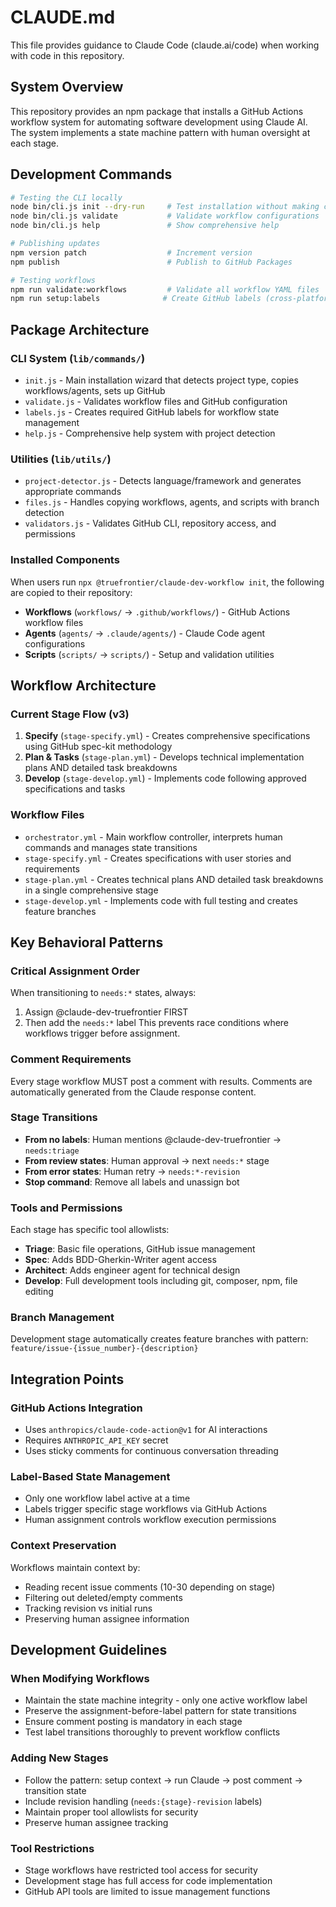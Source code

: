 # CLAUDE.md

This file provides guidance to Claude Code (claude.ai/code) when working with code in this repository.

## System Overview

This repository provides an npm package that installs a GitHub Actions workflow system for automating software development using Claude AI. The system implements a state machine pattern with human oversight at each stage.

## Development Commands

```bash
# Testing the CLI locally
node bin/cli.js init --dry-run     # Test installation without making changes
node bin/cli.js validate           # Validate workflow configurations
node bin/cli.js help               # Show comprehensive help

# Publishing updates
npm version patch                  # Increment version
npm publish                        # Publish to GitHub Packages

# Testing workflows
npm run validate:workflows         # Validate all workflow YAML files
npm run setup:labels              # Create GitHub labels (cross-platform)
```

## Package Architecture

### CLI System (`lib/commands/`)
- `init.js` - Main installation wizard that detects project type, copies workflows/agents, sets up GitHub
- `validate.js` - Validates workflow files and GitHub configuration
- `labels.js` - Creates required GitHub labels for workflow state management
- `help.js` - Comprehensive help system with project detection

### Utilities (`lib/utils/`)
- `project-detector.js` - Detects language/framework and generates appropriate commands
- `files.js` - Handles copying workflows, agents, and scripts with branch detection
- `validators.js` - Validates GitHub CLI, repository access, and permissions

### Installed Components
When users run `npx @truefrontier/claude-dev-workflow init`, the following are copied to their repository:
- **Workflows** (`workflows/` → `.github/workflows/`) - GitHub Actions workflow files
- **Agents** (`agents/` → `.claude/agents/`) - Claude Code agent configurations
- **Scripts** (`scripts/` → `scripts/`) - Setup and validation utilities

## Workflow Architecture

### Current Stage Flow (v3)
1. **Specify** (`stage-specify.yml`) - Creates comprehensive specifications using GitHub spec-kit methodology
2. **Plan & Tasks** (`stage-plan.yml`) - Develops technical implementation plans AND detailed task breakdowns
3. **Develop** (`stage-develop.yml`) - Implements code following approved specifications and tasks

### Workflow Files
- `orchestrator.yml` - Main workflow controller, interprets human commands and manages state transitions
- `stage-specify.yml` - Creates specifications with user stories and requirements
- `stage-plan.yml` - Creates technical plans AND detailed task breakdowns in a single comprehensive stage
- `stage-develop.yml` - Implements code with full testing and creates feature branches

## Key Behavioral Patterns

### Critical Assignment Order
When transitioning to `needs:*` states, always:
1. Assign @claude-dev-truefrontier FIRST
2. Then add the `needs:*` label
This prevents race conditions where workflows trigger before assignment.

### Comment Requirements
Every stage workflow MUST post a comment with results. Comments are automatically generated from the Claude response content.

### Stage Transitions
- **From no labels**: Human mentions @claude-dev-truefrontier → `needs:triage`
- **From review states**: Human approval → next `needs:*` stage  
- **From error states**: Human retry → `needs:*-revision`
- **Stop command**: Remove all labels and unassign bot

### Tools and Permissions
Each stage has specific tool allowlists:
- **Triage**: Basic file operations, GitHub issue management
- **Spec**: Adds BDD-Gherkin-Writer agent access
- **Architect**: Adds engineer agent for technical design
- **Develop**: Full development tools including git, composer, npm, file editing

### Branch Management
Development stage automatically creates feature branches with pattern:
`feature/issue-{issue_number}-{description}`

## Integration Points

### GitHub Actions Integration
- Uses `anthropics/claude-code-action@v1` for AI interactions
- Requires `ANTHROPIC_API_KEY` secret
- Uses sticky comments for continuous conversation threading

### Label-Based State Management  
- Only one workflow label active at a time
- Labels trigger specific stage workflows via GitHub Actions
- Human assignment controls workflow execution permissions

### Context Preservation
Workflows maintain context by:
- Reading recent issue comments (10-30 depending on stage)
- Filtering out deleted/empty comments
- Tracking revision vs initial runs
- Preserving human assignee information

## Development Guidelines

### When Modifying Workflows
- Maintain the state machine integrity - only one active workflow label
- Preserve the assignment-before-label pattern for state transitions
- Ensure comment posting is mandatory in each stage
- Test label transitions thoroughly to prevent workflow conflicts

### Adding New Stages
- Follow the pattern: setup context → run Claude → post comment → transition state
- Include revision handling (`needs:{stage}-revision` labels)
- Maintain proper tool allowlists for security
- Preserve human assignee tracking

### Tool Restrictions
- Stage workflows have restricted tool access for security
- Development stage has full access for code implementation
- GitHub API tools are limited to issue management functions